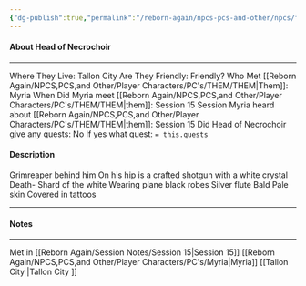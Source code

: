 ```yaml
---
{"dg-publish":true,"permalink":"/reborn-again/npcs-pcs-and-other/npcs/friendly/head-of-necrochoir/"}
---
```



#### About Head of Necrochoir 
---
Where They Live: Tallon City 
Are They Friendly: Friendly?
Who Met [[Reborn Again/NPCS,PCS,and Other/Player Characters/PC's/THEM/THEM\|Them]]: Myria
When Did Myria meet [[Reborn Again/NPCS,PCS,and Other/Player Characters/PC's/THEM/THEM\|them]]: Session 15
Session Myria heard about [[Reborn Again/NPCS,PCS,and Other/Player Characters/PC's/THEM/THEM\|them]]: Session 15
Did Head of Necrochoir  give any quests: No
	If yes what quest: `= this.quests`


#### Description
Grimreaper behind him 
On his hip is a crafted shotgun with a white crystal
Death- Shard of the white
Wearing plane black robes 
Silver flute
Bald
Pale skin
Covered in tattoos 


---

#### Notes
---

Met in [[Reborn Again/Session Notes/Session 15\|Session 15]]
[[Reborn Again/NPCS,PCS,and Other/Player Characters/PC's/Myria\|Myria]]
[[Tallon City \|Tallon City ]]

